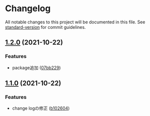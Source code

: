 # Changelog

All notable changes to this project will be documented in this file. See [standard-version](https://github.com/conventional-changelog/standard-version) for commit guidelines.

## [1.2.0](https://github.com/kgsi/release-automation-test/compare/v1.1.0...v1.2.0) (2021-10-22)


### Features

* package追加 ([07bb229](https://github.com/kgsi/release-automation-test/commit/07bb22937291abb3b401254a626482a46ee76916))

## [1.1.0](https://github.com/kgsi/release-automation-test/compare/v1.0.0...v1.1.0) (2021-10-22)


### Features

* change logの修正 ([b102604](https://github.com/kgsi/release-automation-test/commit/b102604ea0cf38364b85364e432260997acaa608))
